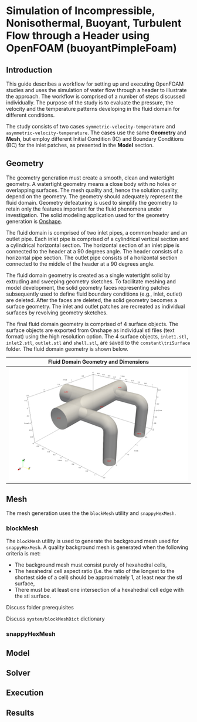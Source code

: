 # Simulation of Incompressible, Nonisothermal, Buoyant, Turbulent Flow through a Header using OpenFOAM (buoyantPimpleFoam)

## Introduction

This guide describes a workflow for setting up and executing OpenFOAM studies and uses the simulation of water flow through a header to illustrate the approach. The workflow is comprised of a number of steps discussed individually. The purpose of the study is to evaluate the pressure, the velocity and the temperature patterns developing in the fluid domain for different conditions.

The study consists of two cases `symmetric-velocity-temperature` and `asymmetric-velocity-temperature`. The cases use the same **Geometry** and **Mesh**, but employ different Initial Condition (IC) and Boundary Conditions (BC) for the inlet patches, as presented in the **Model** section.

## Geometry

The geometry generation must create a smooth, clean and watertight geometry. A watertight geometry means a close body with no holes or overlapping surfaces. The mesh quality and, hence the solution quality, depend on the geometry. The geometry should adequately represent the fluid domain. Geometry defeaturing is used to simplify the geometry to retain only the features important for the fluid phenomena under investigation. The solid modeling application used for the geometry generation is [Onshape](https://www.onshape.com). 

The fluid domain is comprised of two inlet pipes, a common header and an outlet pipe. Each inlet pipe is comprised of a cylindrical vertical section and a cylindrical horizontal section. The horizontal section of an inlet pipe is connected to the header at a 90 degrees angle. The header consists of a horizontal pipe section. The outlet pipe consists of a horizontal section connected to the middle of the header at a 90 degrees angle.

The fluid domain geometry is created as a single watertight solid by extruding and sweeping geometry sketches. To facilitate meshing and model development, the solid geometry faces representing patches subsequently used to define fluid boundary conditions (e.g., inlet, outlet) are deleted. After the faces are deleted, the solid geometry becomes a surface geometry. The inlet and outlet patches are recreated as individual surfaces by revolving geometry sketches.

The final fluid domain geometry is comprised of 4 surface objects. The surface objects are exported from Onshape as individual stl files (text format) using the high resolution option. The 4 surface objects, `inlet1.stl`, `inlet2.stl`, `outlet.stl` and `shell.stl`, are saved to the `constant\triSurface` folder. The fluid domain geometry is shown below.

Fluid Domain Geometry and Dimensions                  |
:----------------------------------------------------:|
<img src="img/geometry.png"> |

## Mesh

The mesh generation uses the the `blockMesh` utility and `snappyHexMesh`.

### blockMesh

The `blockMesh` utility is used to generate the background mesh used for `snappyHexMesh`. A quality background mesh is generated when the following criteria is met:
- The background mesh must consist purely of hexahedral cells,
- The hexahedral cell aspect ratio (i.e. the ratio of the longest to the shortest side of a cell) should be approximately 1, at least near the stl surface,
- There must be at least one intersection of a hexahedral cell edge with the stl surface.

Discuss folder prerequisites

Discuss `system/blockMeshDict` dictionary


### snappyHexMesh


## Model


## Solver


## Execution


## Results

